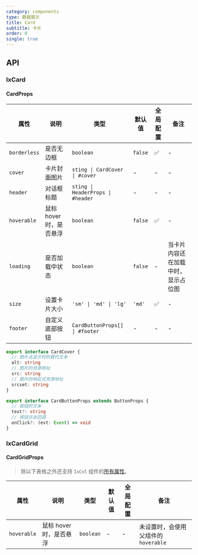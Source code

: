 ```yaml
---
category: components
type: 数据展示
title: Card
subtitle: 卡片
order: 0
single: true
---
```


## API

### IxCard

#### CardProps

| 属性 | 说明 | 类型 | 默认值 | 全局配置 | 备注 |
| --- | --- | --- | --- | --- | --- |
| `borderless` | 是否无边框 | `boolean` | `false` | ✅ | - |
| `cover` | 卡片封面图片 | `sting \| CardCover \| #cover` | - | - | - |
| `header` | 对话框标题 | `sting \| HeaderProps \| #header` | - | - | - |
| `hoverable` | 鼠标 hover 时，是否悬浮 | `boolean` | `false` | ✅ | - |
| `loading` | 是否加载中状态 | `boolean` | `false` | - | 当卡片内容还在加载中时，显示占位图 |
| `size` | 设置卡片大小 | `'sm' \| 'md' \| 'lg'` | `'md'` | ✅ | - |
| `footer` | 自定义底部按钮 | `CardButtonProps[] \| #footer` | - | - | - |

```ts
export interface CardCover {
  // 图片法显示时的替代文本
  alt: string
  // 图片的资源地址
  src: string
  // 图片的响应式资源地址
  srcset: string
}

export interface CardButtonProps extends ButtonProps {
  // 按钮的文本
  text?: string
  // 按钮点击回调
  onClick?: (evt: Event) => void
}
```

### IxCardGrid

#### CardGridProps

> 除以下表格之外还支持 `IxCol` 组件的[所有属性](/components/grid/zh#ColProps)。

| 属性 | 说明 | 类型 | 默认值 | 全局配置 | 备注 |
| --- | --- | --- | --- | --- | --- |
| `hoverable` | 鼠标 hover 时，是否悬浮 | `boolean` | - | - | 未设置时，会使用父组件的 `hoverable` |
